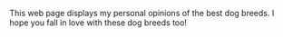 This web page displays my personal opinions of the best dog breeds. I hope you fall in love with these dog breeds too!
